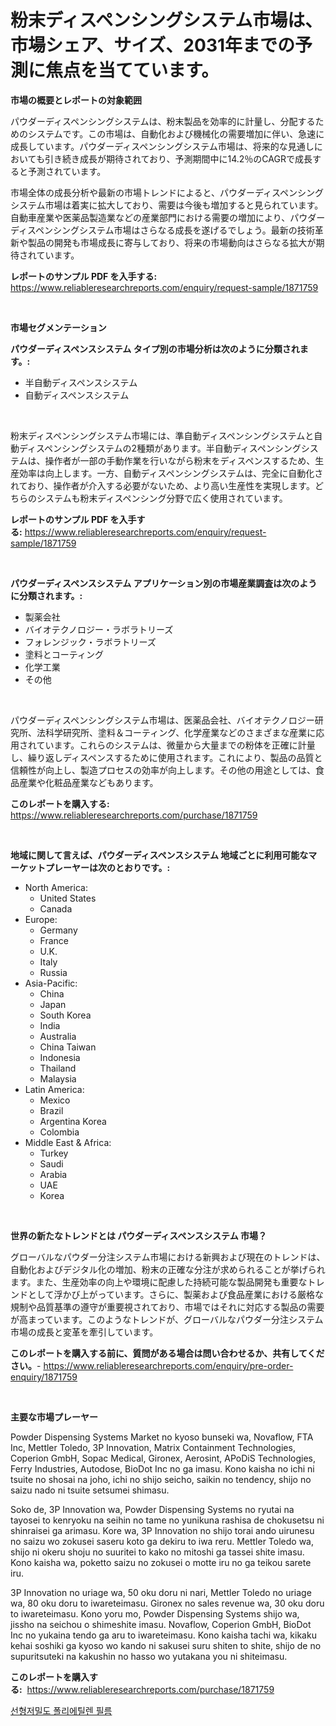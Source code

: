 <p><h1>粉末ディスペンシングシステム市場は、市場シェア、サイズ、2031年までの予測に焦点を当てています。</h1></p><p><strong>市場の概要とレポートの対象範囲</strong></p>
<p><p>パウダーディスペンシングシステムは、粉末製品を効率的に計量し、分配するためのシステムです。この市場は、自動化および機械化の需要増加に伴い、急速に成長しています。パウダーディスペンシングシステム市場は、将来的な見通しにおいても引き続き成長が期待されており、予測期間中に14.2％のCAGRで成長すると予測されています。</p><p>市場全体の成長分析や最新の市場トレンドによると、パウダーディスペンシングシステム市場は着実に拡大しており、需要は今後も増加すると見られています。自動車産業や医薬品製造業などの産業部門における需要の増加により、パウダーディスペンシングシステム市場はさらなる成長を遂げるでしょう。最新の技術革新や製品の開発も市場成長に寄与しており、将来の市場動向はさらなる拡大が期待されています。</p></p>
<p><strong>レポートのサンプル PDF を入手する:</strong> <a href="https://www.reliableresearchreports.com/enquiry/request-sample/1871759">https://www.reliableresearchreports.com/enquiry/request-sample/1871759</a></p>
<p>&nbsp;</p>
<p><strong>市場セグメンテーション</strong></p>
<p><strong>パウダーディスペンスシステム タイプ別の市場分析は次のように分類されます。:</strong></p>
<p><ul><li>半自動ディスペンスシステム</li><li>自動ディスペンスシステム</li></ul></p>
<p>&nbsp;</p>
<p><p>粉末ディスペンシングシステム市場には、準自動ディスペンシングシステムと自動ディスペンシングシステムの2種類があります。半自動ディスペンシングシステムは、操作者が一部の手動作業を行いながら粉末をディスペンスするため、生産効率は向上します。一方、自動ディスペンシングシステムは、完全に自動化されており、操作者が介入する必要がないため、より高い生産性を実現します。どちらのシステムも粉末ディスペンシング分野で広く使用されています。</p></p>
<p><strong>レポートのサンプル PDF を入手する:</strong>&nbsp;<a href="https://www.reliableresearchreports.com/enquiry/request-sample/1871759">https://www.reliableresearchreports.com/enquiry/request-sample/1871759</a></p>
<p>&nbsp;</p>
<p><strong> パウダーディスペンスシステム アプリケーション別の市場産業調査は次のように分類されます。:</strong></p>
<p><ul><li>製薬会社</li><li>バイオテクノロジー・ラボラトリーズ</li><li>フォレンジック・ラボラトリーズ</li><li>塗料とコーティング</li><li>化学工業</li><li>その他</li></ul></p>
<p>&nbsp;</p>
<p><p>パウダーディスペンシングシステム市場は、医薬品会社、バイオテクノロジー研究所、法科学研究所、塗料＆コーティング、化学産業などのさまざまな産業に応用されています。これらのシステムは、微量から大量までの粉体を正確に計量し、繰り返しディスペンスするために使用されます。これにより、製品の品質と信頼性が向上し、製造プロセスの効率が向上します。その他の用途としては、食品産業や化粧品産業などもあります。</p></p>
<p><strong>このレポートを購入する:</strong>&nbsp; <a href="https://www.reliableresearchreports.com/purchase/1871759">https://www.reliableresearchreports.com/purchase/1871759</a></p>
<p>&nbsp;</p>
<p><strong>地域に関して言えば、パウダーディスペンスシステム 地域ごとに利用可能なマーケットプレーヤーは次のとおりです。:</strong></p>
<p><ul>
    <li>
        North America:
        <ul>
            <li>United States</li>
            <li>Canada</li>
        </ul>
    </li>
    <li>
        Europe:
        <ul>
            <li>Germany</li>
            <li>France</li>
            <li>U.K.</li>
            <li>Italy</li>
            <li>Russia</li>
        </ul>
    </li>
    <li>
        Asia-Pacific:
        <ul>
            <li>China</li>
            <li>Japan</li>
            <li>South Korea</li>
            <li>India</li>
            <li>Australia</li>
            <li>China Taiwan</li>
            <li>Indonesia</li>
            <li>Thailand</li>
            <li>Malaysia</li>
        </ul>
    </li>
    <li>
        Latin America:
        <ul>
            <li>Mexico</li>
            <li>Brazil</li>
            <li>Argentina Korea</li>
            <li>Colombia</li>
        </ul>
    </li>
    <li>
        Middle East & Africa:
        <ul>
            <li>Turkey</li>
            <li>Saudi</li>
            <li>Arabia</li>
            <li>UAE</li>
            <li>Korea</li>
        </ul>
    </li>
    </ul></p>
<p>&nbsp;</p>
<p><strong>世界の新たなトレンドとは パウダーディスペンスシステム 市場？</strong></p>
<p><p>グローバルなパウダー分注システム市場における新興および現在のトレンドは、自動化およびデジタル化の増加、粉末の正確な分注が求められることが挙げられます。また、生産効率の向上や環境に配慮した持続可能な製品開発も重要なトレンドとして浮かび上がっています。さらに、製薬および食品産業における厳格な規制や品質基準の遵守が重要視されており、市場ではそれに対応する製品の需要が高まっています。このようなトレンドが、グローバルなパウダー分注システム市場の成長と変革を牽引しています。</p></p>
<p><strong>このレポートを購入する前に、質問がある場合は問い合わせるか、共有してください。</strong>- <a href="https://www.reliableresearchreports.com/enquiry/pre-order-enquiry/1871759">https://www.reliableresearchreports.com/enquiry/pre-order-enquiry/1871759</a></p>
<p>&nbsp;</p>
<p><strong>主要な市場プレーヤー</strong></p>
<p><p>Powder Dispensing Systems Market no kyoso bunseki wa, Novaflow, FTA Inc, Mettler Toledo, 3P Innovation, Matrix Containment Technologies, Coperion GmbH, Sopac Medical, Gironex, Aerosint, APoDiS Technologies, Ferry Industries, Autodose, BioDot Inc no ga imasu. Kono kaisha no ichi ni tsuite no shosai na joho, ichi no shijo seicho, saikin no tendency, shijo no saizu nado ni tsuite setsumei shimasu. </p><p>Soko de, 3P Innovation wa, Powder Dispensing Systems no ryutai na tayosei to kenryoku na seihin no tame no yunikuna rashisa de chokusetsu ni shinraisei ga arimasu. Kore wa, 3P Innovation no shijo torai ando uirunesu no saizu wo zokusei saseru koto ga dekiru to iwa reru. Mettler Toledo wa, shijo ni okeru shoju no suuritei to kako no mitoshi ga tassei shite imasu. Kono kaisha wa, poketto saizu no zokusei o motte iru no ga teikou sarete iru. </p><p>3P Innovation no uriage wa, 50 oku doru ni nari, Mettler Toledo no uriage wa, 80 oku doru to iwareteimasu. Gironex no sales revenue wa, 30 oku doru to iwareteimasu. Kono yoru mo, Powder Dispensing Systems shijo wa, jissho na seichou o shimeshite imasu. Novaflow, Coperion GmbH, BioDot Inc no yukaina tendo ga aru to iwareteimasu. Kono kaisha tachi wa, kikaku kehai soshiki ga kyoso wo kando ni sakusei suru shiten to shite, shijo de no supuritsuteki na kakushin no hasso wo yutakana you ni shiteimasu.</p></p>
<p><strong>このレポートを購入する:</strong>&nbsp;&nbsp;<a href="https://www.reliableresearchreports.com/purchase/1871759">https://www.reliableresearchreports.com/purchase/1871759</a></p>
<p><p><a href="https://medium.com/@ukaszduda1/lldpe-%ED%95%84%EB%A6%84-%EC%8B%9C%EC%9E%A5-%EC%8B%9C%EC%9E%A5-%EC%A0%90%EC%9C%A0%EC%9C%A8-%EC%8B%9C%EC%9E%A5-%EB%8F%99%ED%96%A5-%EB%B0%8F-%EB%AF%B8%EB%9E%98-%EC%84%B1%EC%9E%A5-%ED%83%90%EC%83%89-c4a2ba52c4d0">선형저밀도 폴리에틸렌 필름</a></p></p>